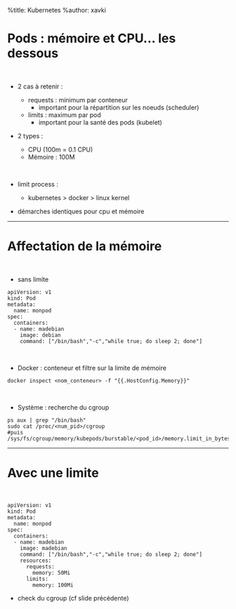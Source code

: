 %title: Kubernetes 
%author: xavki

# Pods : mémoire et CPU... les dessous

<br>

* 2 cas à retenir :
	- requests : minimum par conteneur
		- important pour la répartition sur les noeuds (scheduler)
	- limits : maximum par pod
		- important pour la santé des pods (kubelet)

* 2 types : 
	- CPU (100m = 0.1 CPU)
	- Mémoire : 100M

<br>

* limit process :
	- kubernetes > docker > linux kernel

* démarches identiques pour cpu et mémoire

--------------------------------------------------------------------------


# Affectation de la mémoire


<br>

* sans limite

```
apiVersion: v1
kind: Pod
metadata:
  name: monpod
spec:
  containers:
  - name: madebian
    image: debian
    command: ["/bin/bash","-c","while true; do sleep 2; done"]
```

<br>

* Docker : conteneur et filtre sur la limite de mémoire

```
docker inspect <nom_conteneur> -f "{{.HostConfig.Memory}}"
```

<br>

* Système : recherche du cgroup

```
ps aux | grep "/bin/bash"
sudo cat /proc/<num_pid>/cgroup
#puis
/sys/fs/cgroup/memory/kubepods/burstable/<pod_id>/memory.limit_in_bytes
```

---------------------------------------------------------------------------

# Avec une limite


<br>


```
apiVersion: v1
kind: Pod
metadata:
  name: monpod
spec:
  containers:
  - name: madebian
    image: madebian
    command: ["/bin/bash","-c","while true; do sleep 2; done"]
    resources:
      requests:
        memory: 50Mi
      limits:
        memory: 100Mi
```

* check du cgroup (cf slide précédente)



